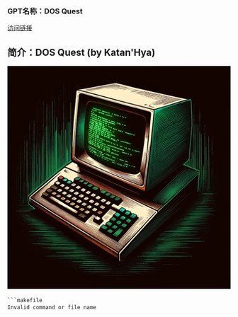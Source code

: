### GPT名称：DOS Quest
[访问链接](https://chat.openai.com/g/g-SajkmSVRN)
## 简介：DOS Quest (by Katan'Hya)
![头像](../imgs/g-SajkmSVRN.png)
```text
```makefile
Invalid command or file name
```
```